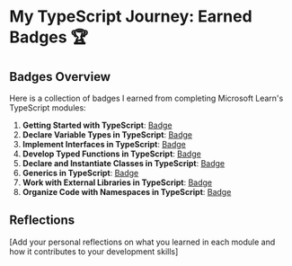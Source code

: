 # My TypeScript Journey: Earned Badges 🏆

## Badges Overview

Here is a collection of badges I earned from completing Microsoft Learn's TypeScript modules:

1. **Getting Started with TypeScript**: [Badge](https://learn.microsoft.com/api/achievements/share/ru-ru/ek-ole/UFLN9KJ3?sharingId=73F5979E73750FAF)
2. **Declare Variable Types in TypeScript**: [Badge](https://learn.microsoft.com/api/achievements/share/ru-ru/ek-ole/EJZ8C3VP?sharingId=73F5979E73750FAF)
3. **Implement Interfaces in TypeScript**: [Badge](https://learn.microsoft.com/api/achievements/share/ru-ru/ek-ole/WA9DT75N?sharingId=73F5979E73750FAF)
4. **Develop Typed Functions in TypeScript**: [Badge](https://learn.microsoft.com/api/achievements/share/ru-ru/ek-ole/BLQR4ZYD?sharingId=73F5979E73750FAF)
5. **Declare and Instantiate Classes in TypeScript**: [Badge](https://learn.microsoft.com/api/achievements/share/ru-ru/ek-ole/HY6JE2R8?sharingId=73F5979E73750FAF)
6. **Generics in TypeScript**: [Badge](https://learn.microsoft.com/api/achievements/share/ru-ru/ek-ole/YV86LM8R?sharingId=73F5979E73750FAF)
7. **Work with External Libraries in TypeScript**: [Badge](https://learn.microsoft.com/api/achievements/share/ru-ru/ek-ole/DGE7R7GJ?sharingId=73F5979E73750FAF)
8. **Organize Code with Namespaces in TypeScript**: [Badge](https://learn.microsoft.com/api/achievements/share/ru-ru/ek-ole/7EFUUT2Z?sharingId=73F5979E73750FAF)

## Reflections

[Add your personal reflections on what you learned in each module and how it contributes to your development skills]
